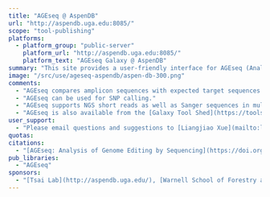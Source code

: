 ```yaml
---
title: "AGEseq @ AspenDB"
url: "http://aspendb.uga.edu:8085/"
scope: "tool-publishing"
platforms:
  - platform_group: "public-server"
    platform_url: "http://aspendb.uga.edu:8085/"
    platform_text: "AGEseq Galaxy @ AspenDB"
summary: "This site provides a user-friendly interface for AGEseq (Analysis of Genome Editing by Sequencing) in a Galaxy instance. "
image: "/src/use/ageseq-aspendb/aspen-db-300.png"
comments:
  - "AGEseq compares amplicon sequences with expected target sequences and finds insertion/deletion sites in the amplicon sequences."
  - "AGEseq can be used for SNP calling."
  - "AGEseq supports NGS short reads as well as Sanger sequences in multiple file formats"
  - "AGEseq is also available from the [Galaxy Tool Shed](https://toolshed.g2.bx.psu.edu/) for installation into your local Galaxy instance."
user_support:
  - "Please email questions and suggestions to [Liangjiao Xue](mailto:lxue AT uga DOT edu)."
quotas: 
citations:
  - "[AGEseq: Analysis of Genome Editing by Sequencing](https://doi.org/10.1016/j.molp.2015.06.001). Xue LJ and Tsai CJ (2015). *Molecular Plant.* doi:10.1016/j.molp.2015.06.001"
pub_libraries:
  - "AGEseq"
sponsors: 
  - "[Tsai Lab](http://aspendb.uga.edu/), [Warnell School of Forestry and Natural Resources](http://warnell.uga.edu/) and [Department of Genetics](http://www.genetics.uga.edu/), University of Georgia."
---
```

